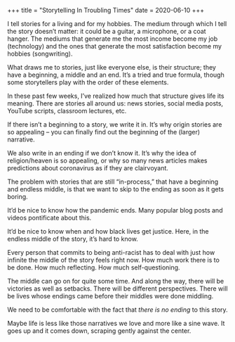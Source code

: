 +++
title = "Storytelling In Troubling Times"
date = 2020-06-10
+++

I tell stories for a living and for my hobbies. The medium through which I tell the story doesn’t matter: it could be a guitar, a microphone, or a coat hanger. The mediums that generate me the most income become my job (technology) and the ones that generate the most satisfaction become my hobbies (songwriting).

What draws me to stories, just like everyone else, is their structure; they have a beginning, a middle and an end. It’s a tried and true formula, though some storytellers play with the order of these elements.

In these past few weeks, I’ve realized how much that structure gives life its meaning. There are stories all around us: news stories, social media posts, YouTube scripts, classroom lectures, etc.

If there isn’t a beginning to a story, we write it in. It’s why origin stories are so appealing &#8211; you can finally find out the beginning of the (larger) narrative.

We also write in an ending if we don’t know it. It’s why the idea of religion/heaven is so appealing, or why so many news articles makes predictions about coronavirus as if they are clairvoyant.

The problem with stories that are still “in-process,” that have a beginning and endless middle, is that we want to skip to the ending as soon as it gets boring.

It’d be nice to know how the pandemic ends. Many popular blog posts and videos pontificate about this.

It’d be nice to know when and how black lives get justice. Here, in the endless middle of the story, it’s hard to know. 

Every person that commits to being anti-racist has to deal with just how infinite the middle of the story feels right now. How much work there is to be done. How much reflecting. How much self-questioning.

The middle can go on for quite some time. And along the way, there will be victories as well as setbacks. There will be different perspectives. There will be lives whose endings came before their middles were done middling. 

We need to be comfortable with the fact that _there is no ending_ to this story. 

Maybe life is less like those narratives we love and more like a sine wave. It goes up and it comes down, scraping gently against the center.